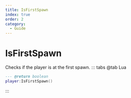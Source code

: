 ```yaml
---
title: IsFirstSpawn
index: true
order: 2
category:
  - Guide
---
```


# IsFirstSpawn
Checks if the player is at the first spawn.
::: tabs
@tab Lua
```lua
--- @return boolean
player:IsFirstSpawn()
```

:::